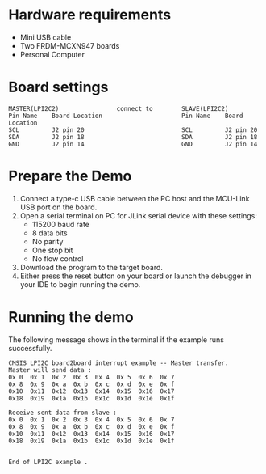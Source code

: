 Hardware requirements
=====================
- Mini USB cable
- Two FRDM-MCXN947 boards
- Personal Computer

Board settings
==============
~~~~~~~~~~~~~~~~~~~~~~~~~~~~~~~~~~~~~~~~~~~~~~~~~~~~~~~~~~~~~~~~~~~~~~~~~~
MASTER(LPI2C2)                connect to        SLAVE(LPI2C2)
Pin Name    Board Location                      Pin Name    Board Location
SCL         J2 pin 20                           SCL         J2 pin 20
SDA         J2 pin 18                           SDA         J2 pin 18
GND         J2 pin 14                           GND         J2 pin 14
~~~~~~~~~~~~~~~~~~~~~~~~~~~~~~~~~~~~~~~~~~~~~~~~~~~~~~~~~~~~~~~~~~~~~~~~~~

Prepare the Demo
================
1. Connect a type-c USB cable between the PC host and the MCU-Link USB port on the board.
2. Open a serial terminal on PC for JLink serial device with these settings:
   - 115200 baud rate
   - 8 data bits
   - No parity
   - One stop bit
   - No flow control
3. Download the program to the target board.
4. Either press the reset button on your board or launch the debugger in your IDE to begin running
   the demo.

Running the demo
================
The following message shows in the terminal if the example runs successfully.
~~~~~~~~~~~~~~~~~~~~~~~~~~~~~~~~~~~~~~~~~~~~~~~~~~~~~~
CMSIS LPI2C board2board interrupt example -- Master transfer.
Master will send data :
0x 0  0x 1  0x 2  0x 3  0x 4  0x 5  0x 6  0x 7  
0x 8  0x 9  0x a  0x b  0x c  0x d  0x e  0x f  
0x10  0x11  0x12  0x13  0x14  0x15  0x16  0x17  
0x18  0x19  0x1a  0x1b  0x1c  0x1d  0x1e  0x1f  

Receive sent data from slave :
0x 0  0x 1  0x 2  0x 3  0x 4  0x 5  0x 6  0x 7  
0x 8  0x 9  0x a  0x b  0x c  0x d  0x e  0x f  
0x10  0x11  0x12  0x13  0x14  0x15  0x16  0x17  
0x18  0x19  0x1a  0x1b  0x1c  0x1d  0x1e  0x1f  


End of LPI2C example .
~~~~~~~~~~~~~~~~~~~~~~~~~~~~~~~~~~~~~~~~~~~~~~~~~~~~~~
